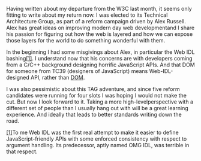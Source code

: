 

Having written about my departure from the W3C last month, it seems only fitting to write about my return now.
I was elected to its Technical Architecture Group, as part of a reform campaign driven by Alex Russell.
Alex has great ideas on improving modern day web developmentand I share his passion for figuring out how the
web is layered and how we can expose those layers for the world to do something wonderful with them.

In the beginning I had some misgivings about Alex, in particular the Web IDL bashing[[1]](#fn1). I understand
now that his concerns are with developers coming from a C/C++ background designing horrific JavaScript APIs.
And that DOM for someone from TC39 (designers of JavaScript) means Web-IDL-designed API, rather than
[DOM](http://dom.spec.whatwg.org/).

I was also pessimistic about this TAG adventure, and since five reform candidates were running for four slots
I was hoping I would not make the cut. But now I look forward to it. Taking a more high-levelperspective with
a different set of people than I usually hang out with will be a great learning experience. And ideally that
leads to better standards writing down the road.

[[1]](#r1)To me Web IDL was the first real attempt to make it easier to define JavaScript-friendly APIs with
some enforced consistency with respect to argument handling. Its predecessor, aptly named OMG IDL, was
terrible in that respect.